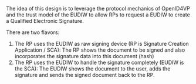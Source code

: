 The idea of this design is to leverage the protocol mechanics of OpenID4VP and the trust model of the EUDIW to allow RPs to request a EUDIW to create a Qualified Electronic Signature.

There are two flavors:

1. The RP uses the EUDIW as raw signing device (RP is Signature Creation Application / SCA): The RP shows the document to be signed and also incorporates the signature data into this document (hash)
1. The RP uses the EUDIW to handle the signature completely (EUDIW is the SCA): The EUDIW shows the document to the user, adds the signature and sends the signed document back to the RP. 